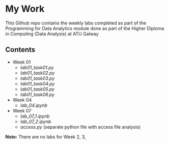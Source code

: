 # My Work

This Github repo contains the weekly labs completed as part of the Programming for Data Analytics module done as part of the Higher Diploma in Computing (Data Analysis) at ATU Galway

## Contents
- Week 01
    - *lab01_task01.py*
    - *lab01_task02.py*
    - *lab01_task03.py*
    - *lab01_task04.py*
    - *lab01_task05.py*
    - *lab01_task06.py*
- Week 04 
    - *lab_04.ipynb*
- Week 07
    - *lab_07_1.ipynb*
    - *lab_07_2.ipynb*
    - *access.py* (separate python file with access file analysis)


**Note:** There are no labs for Week 2, 3, 
